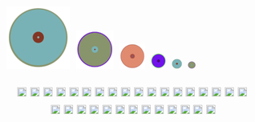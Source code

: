 <div width="100%">
  <img src="circle_V.svg" width="25%"/>&nbsp;&nbsp;
  <img src="circle_III.svg" width="15%"/>&nbsp;&nbsp;
  <img src="circle_I.svg" width="10%"/>&nbsp;&nbsp;
  <img src="circle_II.svg" width="6%"/>&nbsp;&nbsp;
  <img src="circle_V.svg" width="4%"/>&nbsp;&nbsp;
  <img src="circle_III.svg" width="3%"/>
</div>
<br/>
<br/>
<div align="center">
  <img src="https://cdn.jsdelivr.net/gh/devicons/devicon/icons/javascript/javascript-plain.svg" height="18px" width="18px"/>&nbsp;
  <img src="https://cdn.jsdelivr.net/gh/devicons/devicon/icons/html5/html5-plain-wordmark.svg" height="18px" width="18px"/>&nbsp;
  <img src="https://cdn.jsdelivr.net/gh/devicons/devicon/icons/css3/css3-plain-wordmark.svg" height="18px" width="18px"/>&nbsp;
  <img src="https://cdn.jsdelivr.net/gh/devicons/devicon/icons/css3/typescript-original.svg" height="18px" width="18px"/>&nbsp;
  <img src="https://cdn.jsdelivr.net/gh/devicons/devicon/icons/java/java-plain-wordmark.svg" height="18px" width="18px"/>&nbsp;
  <img src="https://cdn.jsdelivr.net/gh/devicons/devicon/icons/c/c-line.svg" height="18px" width="18px"/>&nbsp;
  <img src="https://cdn.jsdelivr.net/gh/devicons/devicon/icons/cplusplus/cplusplus-plain.svg" height="18px" width="18px"/>&nbsp;
  <img src="https://cdn.jsdelivr.net/gh/devicons/devicon/icons/csharp/csharp-plain.svg" height="18px" width="18px"/>&nbsp;
  <img src="https://cdn.jsdelivr.net/gh/devicons/devicon/icons/dart/dart-plain.svg" height="18px" width="18px"/>&nbsp;
  <img src="https://cdn.jsdelivr.net/gh/devicons/devicon/icons/php/php-plain.svg" height="18px" width="18px"/>&nbsp;
  <img src="https://cdn.jsdelivr.net/gh/devicons/devicon/icons/python/python-plain.svg" height="18px" width="18px"/>&nbsp;
  <img src="https://cdn.jsdelivr.net/gh/devicons/devicon/icons/npm/npm-original-wordmark.svg" height="18px" width="18px"/>&nbsp;
  <img src="https://cdn.jsdelivr.net/gh/devicons/devicon/icons/nodejs/nodejs-plain.svg" height="18px" width="18px"/>&nbsp;
  <img src="https://cdn.jsdelivr.net/gh/devicons/devicon/icons/vuejs/vuejs-original.svg" height="18px" width="18px"/>&nbsp;
  <img src="https://cdn.jsdelivr.net/gh/devicons/devicon/icons/react/react-original.svg" height="18px" width="18px"/>&nbsp;
  <img src="https://cdn.jsdelivr.net/gh/devicons/devicon/icons/svelte/svelte-original.svg" height="18px" width="18px"/>&nbsp;
  <img src="https://cdn.jsdelivr.net/gh/devicons/devicon/icons/flutter/flutter-plain.svg" height="18px" width="18px"/>&nbsp;
  <img src="https://cdn.jsdelivr.net/gh/devicons/devicon/icons/spring/spring-original.svg" height="18px" width="18px"/>&nbsp;

  <img src="https://cdn.jsdelivr.net/gh/devicons/devicon/icons/git/git-original.svg" height="18px" width="18px"/>&nbsp;
  <img src="https://cdn.jsdelivr.net/gh/devicons/devicon/icons/docker/docker-original.svg" height="18px" width="18px"/>&nbsp;
  <img src="https://cdn.jsdelivr.net/gh/devicons/devicon/icons/packer/packer-original.svg" height="18px" width="18px"/>&nbsp;
  <img src="https://cdn.jsdelivr.net/gh/devicons/devicon/icons/terraform/terraform-original.svg" height="18px" width="18px"/>&nbsp;
  <img src="https://cdn.jsdelivr.net/gh/devicons/devicon/icons/jenkins/jenkins-original.svg" height="18px" width="18px"/>&nbsp;
  <img src="https://cdn.jsdelivr.net/gh/devicons/devicon/icons/kubernetes/kubernetes-plain.svg" height="18px" width="18px"/>&nbsp;
  <img src="https://cdn.jsdelivr.net/gh/devicons/devicon/icons/firebase/firebase-plain.svg" height="18px" width="18px"/>&nbsp;
  <img src="https://cdn.jsdelivr.net/gh/devicons/devicon/icons/azure/azure-original.svg" height="18px" width="18px"/>&nbsp;
  <img src="https://cdn.jsdelivr.net/gh/devicons/devicon/icons/oracle/oracle-original.svg" height="18px" width="18px"/>&nbsp;
  <img src="https://cdn.jsdelivr.net/gh/devicons/devicon/icons/sqlite/sqlite-original.svg" height="18px" width="18px"/>&nbsp;
  <img src="https://cdn.jsdelivr.net/gh/devicons/devicon/icons/postgresql/postgresql-original.svg" height="18px" width="18px"/>&nbsp;
  <img src="https://cdn.jsdelivr.net/gh/devicons/devicon/icons/vscode/vscode-original.svg" height="18px" width="18px"/>&nbsp;
  <img src="https://cdn.jsdelivr.net/gh/devicons/devicon/icons/intellij/intellij-original.svg" height="18px" width="18px"/>
</div>
